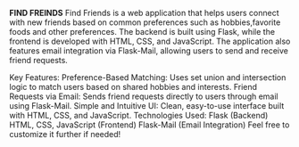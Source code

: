 **FIND FREINDS**
Find Friends is a web application that helps users connect with new friends based on common preferences such as hobbies,favorite foods and other preferences. The backend is built using Flask, while the frontend is developed with HTML, CSS, and JavaScript. The application also features email integration via Flask-Mail, allowing users to send and receive friend requests.

Key Features:
Preference-Based Matching: Uses set union and intersection logic to match users based on shared hobbies and interests.
Friend Requests via Email: Sends friend requests directly to users through email using Flask-Mail.
Simple and Intuitive UI: Clean, easy-to-use interface built with HTML, CSS, and JavaScript.
Technologies Used:
Flask (Backend)
HTML, CSS, JavaScript (Frontend)
Flask-Mail (Email Integration)
Feel free to customize it further if needed!
